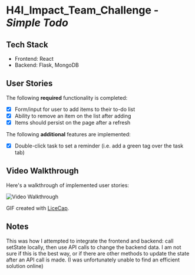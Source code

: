 # H4I_Impact_Team_Challenge - *Simple Todo*

## Tech Stack
* Frontend: React
* Backend: Flask, MongoDB

## User Stories

The following **required** functionality is completed:

* [x] Form/input for user to add items to their to-do list
* [x] Ability to remove an item on the list after adding
* [x] Items should persist on the page after a refresh

The following **additional** features are implemented:

* [x] Double-click task to set a reminder (i.e. add a green tag over the task tab)

## Video Walkthrough

Here's a walkthrough of implemented user stories:

<img src='https://i.imgur.com/aU17by4.gif' title='Video Walkthrough' width='' alt='Video Walkthrough' />

GIF created with [LiceCap](http://www.cockos.com/licecap/).

## Notes

This was how I attempted to integrate the frontend and backend: call setState locally, then use API calls to change the backend data. I am not sure if this is the best way, or if there are other methods to update the state after an API call is made. (I was unfortunately unable to find an efficient solution online)
